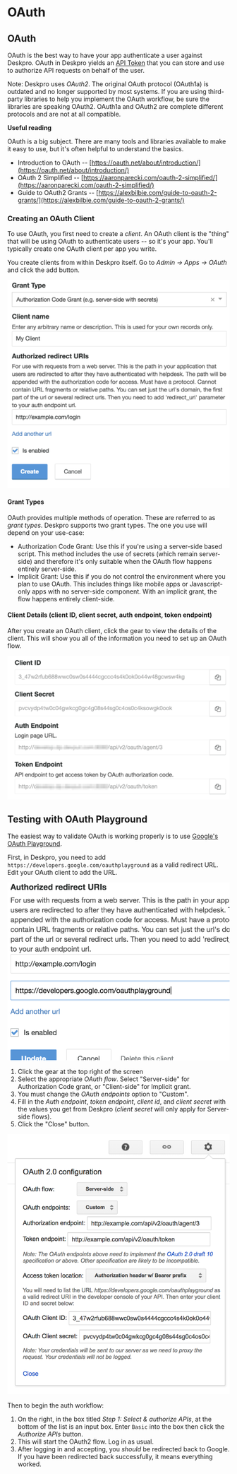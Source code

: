 # OAuth

## OAuth

OAuth is the best way to have your app authenticate a user against Deskpro. OAuth in Deskpro yields an [API Token](https://github.com/deskpro/dev-guide/tree/ac4872079948383c56c00688a724e166df9bdbbc/api-basics/api-keys/api-tokens.md) that you can store and use to authorize API requests on behalf of the user.

Note: Deskpro uses _OAuth2_. The original OAuth protocol \(OAuth1a\) is outdated and no longer supported by most systems. If you are using third-party libraries to help you implement the OAuth workflow, be sure the libraries are speaking OAuth2. OAuth1a and OAuth2 are complete different protocols and are not at all compatible.

**Useful reading**

OAuth is a big subject. There are many tools and libraries available to make it easy to use, but it's often helpful to understand the basics.

* Introduction to OAuth -- [https://oauth.net/about/introduction/](https://oauth.net/about/introduction/)
* OAuth 2 Simplified -- [https://aaronparecki.com/oauth-2-simplified/](https://aaronparecki.com/oauth-2-simplified/)
* Guide to OAuth2 Grants -- [https://alexbilbie.com/guide-to-oauth-2-grants/](https://alexbilbie.com/guide-to-oauth-2-grants/)

### Creating an OAuth Client

To use OAuth, you first need to create a _client_. An OAuth client is the "thing" that will be using OAuth to authenticate users -- so it's your app. You'll typically create one OAuth client per app you write.

You create clients from within Deskpro itself. Go to _Admin -&gt; Apps -&gt; OAuth_ and click the add button.

![](../../../.gitbook/assets/screen-shot-2017-11-09-at-15.54.05.png)

#### Grant Types

OAuth provides multiple methods of operation. These are referred to as _grant types_. Deskpro supports two grant types. The one you use will depend on your use-case:

* Authorization Code Grant: Use this if you're using a server-side based script. This method includes the use of secrets \(which remain server-side\) and therefore it's only suitable when the OAuth flow happens entirely server-side.
* Implicit Grant: Use this if you do not control the environment where you plan to use OAuth. This includes things like mobile apps or Javascript-only apps with no server-side component. With an implicit grant, the flow happens entirely client-side.

#### Client Details \(client ID, client secret, auth endpoint, token endpoint\)

After you create an OAuth client, click the gear to view the details of the client. This will show you all of the information you need to set up an OAuth flow.

![](../../../.gitbook/assets/deskpro_admin_interface.png)

## Testing with OAuth Playground

The easiest way to validate OAuth is working properly is to use [Google's OAuth Playground](https://developers.google.com/oauthplayground/).

First, in Deskpro, you need to add `https://developers.google.com/oauthplayground` as a valid redirect URL. Edit your OAuth client to add the URL.

![](../../../.gitbook/assets/screen-shot-2017-11-09-at-16.18.35.png)

1. Click the gear at the top right of the screen
2. Select the appropriate _OAuth flow_. Select "Server-side" for Authorization Code grant, or "Client-side" for Implicit grant.
3. You must change the _OAuth endpoints_ option to "Custom".
4. Fill in the _Auth endpoint_, _token endpoint_, _client id_, and _client secret_ with the values you get from Deskpro \(_client secret_ will only apply for Server-side flows\).
5. Click the "Close" button.

![](../../../.gitbook/assets/oauth_2_0_playground.png)

Then to begin the auth workflow:

1. On the right, in the box titled _Step 1: Select & authorize APIs_, at the bottom of the list is an input box. Enter `Basic` into the box then click the _Authorize APIs_ button.
2. This will start the OAuth2 flow. Log in as usual.
3. After logging in and accepting, you _should_ be redirected back to Google. If you have been redirected back successfully, it means everything worked.

